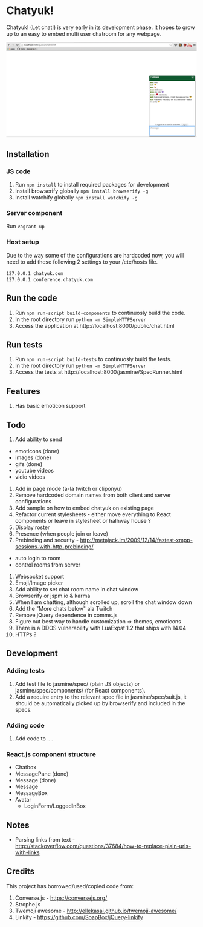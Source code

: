 # Chatyuk!

Chatyuk! (Let chat!) is very early in its development phase. It hopes to grow up to an easy to embed multi user chatroom for any webpage.

![Crappy screenshot](/docs/imgs/screenshot.png?raw=true "Crappy screenshot")

## Installation

### JS code

1. Run `npm install` to install required packages for development
2. Install browserify globally `npm install browserify -g`
3. Install watchify globally `npm install watchify -g`


### Server component

Run `vagrant up`

### Host setup

Due to the way some of the configurations are hardcoded now, you will need to add these following 2 settings to your /etc/hosts file. 

```
127.0.0.1 chatyuk.com
127.0.0.1 conference.chatyuk.com
```

## Run the code

1. Run `npm run-script build-components` to continuosly build the code.
2. In the root directory run `python -m SimpleHTTPServer`
3. Access the application at http://localhost:8000/public/chat.html

## Run tests

1. Run `npm run-script build-tests` to continuosly build the tests.
2. In the root directory run `python -m SimpleHTTPServer`
3. Access the tests at http://localhost:8000/jasmine/SpecRunner.html

## Features

1. Has basic emoticon support

## Todo

1. Add ability to send 
  - emoticons (done)
  - images (done)
  - gifs (done)
  - youtube videos
  - vidio videos
1. Add in page mode (a-la twitch or cliponyu)
1. Remove hardcoded domain names from both client and server configurations
1. Add sample on how to embed chatyuk on existing page
1. Refactor current stylesheets - either move everything to React components or leave in stylesheet or halhway house ? 
1. Display roster
1. Presence (when people join or leave)
1. Prebinding and security - http://metajack.im/2009/12/14/fastest-xmpp-sessions-with-http-prebinding/
  - auto login to room
  - control rooms from server
1. Websocket support
1. Emoji/Image picker
1. Add ability to set chat room name in chat window
1. Browserify or jspm.io & karma
1. When I am chatting, although scrolled up, scroll the chat window down
1. Add the "More chats below" ala Twitch
1. Remove jQuery dependence in comms.js
1. Figure out best way to handle customization => themes, emoticons 
1. There is a DDOS vulnerability with LuaExpat 1.2 that ships with 14.04
1. HTTPs ?


## Development

### Adding tests

1. Add test file to jasmine/spec/ (plain JS objects) or jasmine/spec/components/ (for React components). 
2. Add a require entry to the relevant spec file in jasmine/spec/suit.js, it should be automatically picked up by browserify and included in the specs.

### Adding code

1. Add code to ....


### React.js component structure

 - Chatbox
  - MessagePane (done)
   - Message (done)
   - Message
  - MessageBox
  - Avatar
    - LoginForm/LoggedInBox

## Notes

  - Parsing links from text - http://stackoverflow.com/questions/37684/how-to-replace-plain-urls-with-links


## Credits

This project has borrowed/used/copied code from:

1. Converse.js - https://conversejs.org/
1. Strophe.js
1. Twemoji awesome - http://ellekasai.github.io/twemoji-awesome/
1. Linkify - https://github.com/SoapBox/jQuery-linkify
